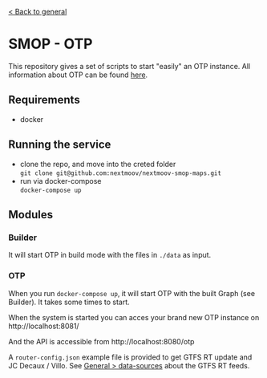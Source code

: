 [< Back to general](https://github.com/nextmoov/nextmoov-smop-general)

# SMOP - OTP

This repository gives a set of scripts to start "easily" an OTP instance. All information about OTP can be found [here](http://docs.opentripplanner.org/en/latest/).


## Requirements
  - docker


## Running the service
- clone the repo, and move into the creted folder  
   `git clone git@github.com:nextmoov/nextmoov-smop-maps.git`
- run via docker-compose  
  `docker-compose up`



## Modules

### Builder

It will start OTP in build mode with the files in `./data` as input.

### OTP

When you run `docker-compose up`, it will start OTP with the built Graph (see Builder). It takes some times to start.

When the system is started you can acces your brand new OTP instance on http://localhost:8081/

And the API is accessible from http://localhost:8080/otp

A `router-config.json` example file is provided to get GTFS RT update and JC Decaux / Villo. See [General > data-sources](https://github.com/nextmoov/nextmoov-smop-general#data-sources) about the GTFS RT feeds.

